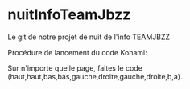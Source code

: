 # nuitInfoTeamJbzz
Le git de notre projet de nuit de l'info TEAMJBZZ


Procédure de lancement du code Konami:

Sur n'importe quelle page, faites le code (haut,haut,bas,bas,gauche,droite,gauche,droite,b,a).
